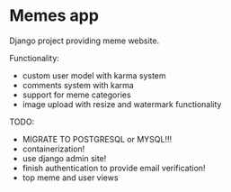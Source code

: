 # Memes app

Django project providing meme website.

Functionality:
* custom user model with karma system
* comments system with karma
* support for meme categories
* image upload with resize and watermark functionality


TODO:
* MIGRATE TO POSTGRESQL or MYSQL!!!
* containerization!
* use django admin site!
* finish authentication to provide email verification!
* top meme and user views

